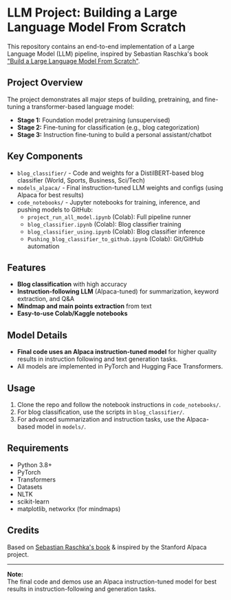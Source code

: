 # LLM Project: Building a Large Language Model From Scratch

This repository contains an end-to-end implementation of a Large Language Model (LLM) pipeline, inspired by Sebastian Raschka's book ["Build a Large Language Model From Scratch"](https://www.manning.com/books/build-a-large-language-model-from-scratch).

## Project Overview

The project demonstrates all major steps of building, pretraining, and fine-tuning a transformer-based language model:
- **Stage 1:** Foundation model pretraining (unsupervised)
- **Stage 2:** Fine-tuning for classification (e.g., blog categorization)
- **Stage 3:** Instruction fine-tuning to build a personal assistant/chatbot

## Key Components

- `blog_classifier/` - Code and weights for a DistilBERT-based blog classifier (World, Sports, Business, Sci/Tech)
- `models_alpaca/` - Final instruction-tuned LLM weights and configs (using Alpaca for best results)
- `code_notebooks/` - Jupyter notebooks for training, inference, and pushing models to GitHub:
  - `project_run_all_model.ipynb` (Colab): Full pipeline runner
  - `blog_classifier.ipynb` (Colab): Blog classifier training
  - `blog_classifier_using.ipynb` (Colab): Blog classifier inference
  - `Pushing_blog_classifier_to_github.ipynb` (Colab): Git/GitHub automation

## Features

- **Blog classification** with high accuracy
- **Instruction-following LLM** (Alpaca-tuned) for summarization, keyword extraction, and Q&A
- **Mindmap and main points extraction** from text
- **Easy-to-use Colab/Kaggle notebooks**

## Model Details

- **Final code uses an Alpaca instruction-tuned model** for higher quality results in instruction following and text generation tasks.
- All models are implemented in PyTorch and Hugging Face Transformers.

## Usage

1. Clone the repo and follow the notebook instructions in `code_notebooks/`.
2. For blog classification, use the scripts in `blog_classifier/`.
3. For advanced summarization and instruction tasks, use the Alpaca-based model in `models/`.

## Requirements

- Python 3.8+
- PyTorch
- Transformers
- Datasets
- NLTK
- scikit-learn
- matplotlib, networkx (for mindmaps)

## Credits

Based on [Sebastian Raschka's book](https://www.manning.com/books/build-a-large-language-model-from-scratch) & inspired by the Stanford Alpaca project.

---

**Note:**  
The final code and demos use an Alpaca instruction-tuned model for best results in instruction-following and generation tasks.
